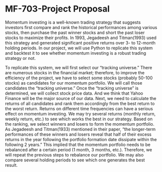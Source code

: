 # MF-703-Project Proposal

Momentum investing is a well-known trading strategy that suggests investors first compare and rank the historical performances among various stocks, then purchase the past winner stocks and short the past loser stocks to maximize their profits. In 1993, Jegadeesh and Titman(1993) used this strategy and generated significant positive returns over 3- to 12-month holding periods. In our project, we will use Python to replicate this system and backtest it to see whether momentum investing is a robust trading strategy or not. 

To replicate this system, we will first select our “tracking universe.” There are numerous stocks in the financial market; therefore, to improve the efficiency of the project, we have to select some stocks (probably 50-100 stocks) as candidates for our momentum portfolio. We will call those candidates the “tracking universe.” Once the “tracking universe” is determined, we will collect stock price data. And we think that Yahoo Finance will be the major source of our data. Next, we need to calculate the returns of all candidates and rank them accordingly from the best return to the worst return. Returns on different time frequencies can have a serious effect on momentum investing. We may try several returns (monthly return, weekly return, etc.) to see which works the best in our strategy. Based on the ranking, we select winners and losers to form the momentum portfolio. As Jegadeesh and Titman(1933) mentioned in their paper, “the longer-term performances of these winners and losers reveal that half of their excess returns in the year following the portfolio formation date dissipate within the following 2 years.” This implied that the momentum portfolio needs to be rebalanced after a certain period (1 month, 3 months, etc.). Therefore, we will repeat the previous steps to rebalance our portfolio. We may also compare several holding periods to see which one generates the best result.

